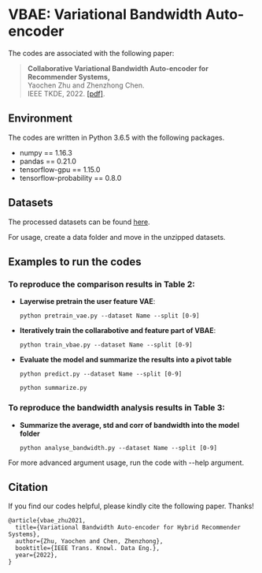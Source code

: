 # VBAE: Variational Bandwidth Auto-encoder

 The codes are associated with the following paper:
 >**Collaborative Variational Bandwidth Auto-encoder for Recommender Systems,**  
 >Yaochen Zhu and Zhenzhong Chen.  
 >IEEE TKDE, 2022. [[pdf]](https://arxiv.org/abs/2105.07597). 


## Environment

The codes are written in Python 3.6.5 with the following packages.  

- numpy == 1.16.3
- pandas == 0.21.0
- tensorflow-gpu == 1.15.0
- tensorflow-probability == 0.8.0

## Datasets

The processed datasets can be found [here](https://www.dropbox.com/s/wa0ia7svl7mnuvv/data.zip?dl=0). 

For usage, create a data folder and move in the unzipped datasets.

## Examples to run the codes

### To reproduce the comparison results in Table 2:

- **Layerwise pretrain the user feature VAE**: 

    ```python pretrain_vae.py --dataset Name --split [0-9]```
- **Iteratively train the collarabotive and feature part of VBAE**:

    ```python train_vbae.py --dataset Name --split [0-9]```
- **Evaluate the model and summarize the results into a pivot table**
    
    ```python predict.py --dataset Name --split [0-9]```
    
    ```python summarize.py```

### To reproduce the bandwidth analysis results in Table 3:
- **Summarize the average, std and corr of bandwidth into the model folder**

    ```python analyse_bandwidth.py --dataset Name --split [0-9]```


 For more advanced argument usage, run the code with --help argument.

## **Citation**

If you find our codes helpful, please kindly cite the following paper. Thanks!

	@article{vbae_zhu2021,
	  title={Variational Bandwidth Auto-encoder for Hybrid Recommender Systems},
	  author={Zhu, Yaochen and Chen, Zhenzhong},
	  booktitle={IEEE Trans. Knowl. Data Eng.},
	  year={2022},
	}	

